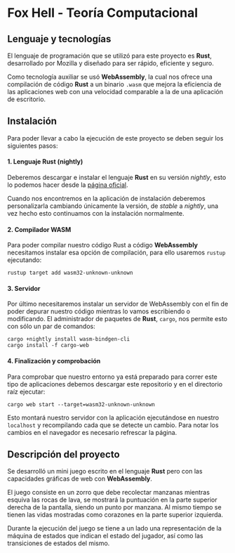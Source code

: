 # Fox Hell - Teoría Computacional

## Lenguaje y tecnologías

El lenguaje de programación que se utilizó para este proyecto es **Rust**, desarrollado por Mozilla y diseñado para ser rápido, eficiente y seguro.

Como tecnología auxiliar se usó **WebAssembly**, la cual nos ofrece una compilación de código **Rust** a un binario `.wasm` que mejora la eficiencia de las aplicaciones web con una velocidad comparable a la de una aplicación de escritorio.

## Instalación

Para poder llevar a cabo la ejecución de este proyecto se deben seguir los siguientes pasos:

#### 1. Lenguaje Rust (nightly)

Deberemos descargar e instalar el lenguaje **Rust** en su versión *nightly*, esto lo podemos hacer desde la [página oficial](https://www.rust-lang.org/tools/install "Instalación").

Cuando nos encontremos en la aplicación de instalación deberemos personalizarla cambiando únicamente la versión, de *stable* a *nightly*, una vez hecho esto continuamos con la instalación normalmente.

#### 2. Compilador WASM

Para poder compilar nuestro código Rust a código **WebAssembly** necesitamos instalar esa opción de compilación, para ello usaremos `rustup` ejecutando:

	rustup target add wasm32-unknown-unknown

#### 3. Servidor

Por último necesitaremos instalar un servidor de WebAssembly con el fin de poder depurar nuestro código mientras lo vamos escribiendo o modificando. El administrador de paquetes de **Rust**, `cargo`, nos permite esto con sólo un par de comandos:

	cargo +nightly install wasm-bindgen-cli
	cargo install -f cargo-web

#### 4. Finalización y comprobación

Para comprobar que nuestro entorno ya está preparado para correr este tipo de aplicaciones debemos descargar este repositorio y en el directorio raíz ejecutar:

	cargo web start --target=wasm32-unknown-unknown

Esto montará nuestro servidor con la aplicación ejecutándose en nuestro `localhost` y recompilando cada que se detecte un cambio. Para notar los cambios en el navegador es necesario refrescar la página.

## Descripción del proyecto

Se desarrolló un mini juego escrito en el lenguaje **Rust** pero con las capacidades gráficas de web con **WebAssembly**.

El juego consiste en un zorro que debe recolectar manzanas mientras esquiva las rocas de lava, se mostrará la puntuación en la parte superior derecha de la pantalla, siendo un punto por manzana. Al mismo tiempo se tienen las vidas mostradas como corazones en la parte superior izquierda.

Durante la ejecución del juego se tiene a un lado una representación de la máquina de estados que indican el estado del jugador, así como las transiciones de estados del mismo.